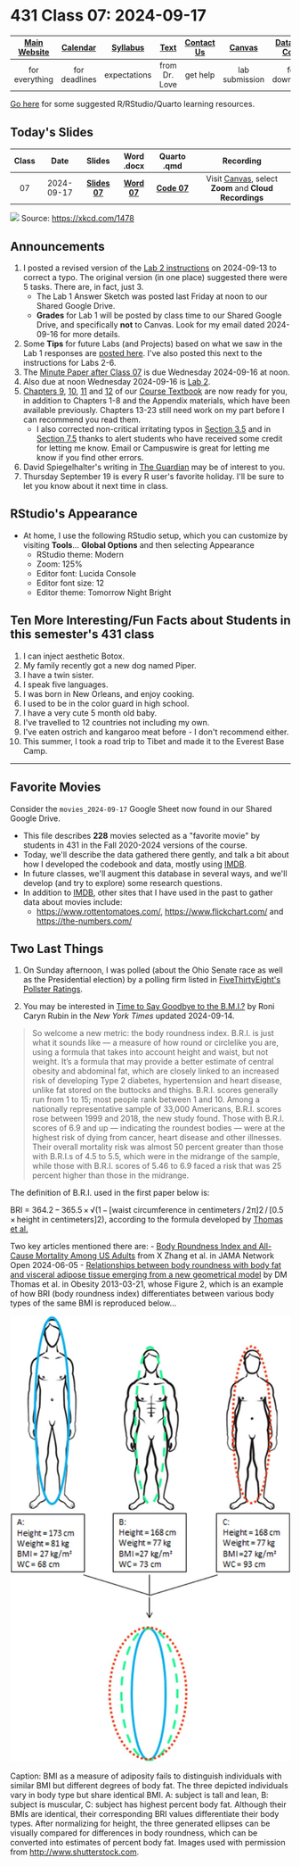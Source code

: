 # 431 Class 07: 2024-09-17

[Main Website](https://thomaselove.github.io/431-2024/) | [Calendar](https://thomaselove.github.io/431-2024/calendar.html) | [Syllabus](https://thomaselove.github.io/431-syllabus-2024/) | [Text](https://thomaselove.github.io/431-book/) | [Contact Us](https://thomaselove.github.io/431-2024/contact.html) | [Canvas](https://canvas.case.edu) | [Data and Code](https://github.com/THOMASELOVE/431-data)
:-----------: | :--------------: | :----------: | :---------: | :-------------: | :-----------: | :------------:
for everything | for deadlines | expectations | from Dr. Love | get help | lab submission | for downloads

[Go here](https://thomaselove.github.io/431-2024/resources.html) for some suggested R/RStudio/Quarto learning resources.

## Today's Slides

Class | Date | Slides | Word .docx | Quarto .qmd | Recording
:---: | :--------: | :------: | :------: | :------: | :-------------:
07 | 2024-09-17 | **[Slides 07](https://thomaselove.github.io/431-slides-2024/class07.html)** | **[Word 07](https://thomaselove.github.io/431-slides-2024/class07w.docx)** | **[Code 07](https://github.com/THOMASELOVE/431-slides-2024/blob/main/class07.qmd)** | Visit [Canvas](https://canvas.case.edu/), select **Zoom** and **Cloud Recordings**

![](https://imgs.xkcd.com/comics/p_values.png) Source: <https://xkcd.com/1478>

## Announcements

1. I posted a revised version of the [Lab 2 instructions](https://github.com/THOMASELOVE/431-labs-2024/tree/main/lab2) on 2024-09-13 to correct a typo. The original version (in one place) suggested there were 5 tasks. There are, in fact, just 3.
    - The Lab 1 Answer Sketch was posted last Friday at noon to our Shared Google Drive.
    - **Grades** for Lab 1 will be posted by class time to our Shared Google Drive, and specifically **not** to Canvas. Look for my email dated 2024-09-16 for more details.
2. Some **Tips** for future Labs (and Projects) based on what we saw in the Lab 1 responses are [posted here](https://github.com/THOMASELOVE/431-labs-2024/blob/main/tips.md). I've also posted this next to the instructions for Labs 2-6.
3. The [Minute Paper after Class 07](https://bit.ly/431-2024-minute-07) is due Wednesday 2024-09-16 at noon.
4. Also due at noon Wednesday 2024-09-16 is [Lab 2](https://github.com/THOMASELOVE/431-labs-2024/tree/main/lab2).
5. [Chapters 9](https://thomaselove.github.io/431-book/09_moregroups.html), [10](https://thomaselove.github.io/431-book/10_transmore.html), [11](https://thomaselove.github.io/431-book/11_association.html) and [12](https://thomaselove.github.io/431-book/12_transassoc.html) of our [Course Textbook](https://thomaselove.github.io/431-book/) are now ready for you, in addition to Chapters 1-8 and the Appendix materials, which have been available previously. Chapters 13-23 still need work on my part before I can recommend you read them.
    - I also corrected non-critical irritating typos in [Section 3.5](https://thomaselove.github.io/431-book/03_summary.html#sec-outliers) and in [Section 7.5](https://thomaselove.github.io/431-book/07_transform.html#the-logarithmic-transformation) thanks to alert students who have received some credit for letting me know. Email or Campuswire is great for letting me know if you find other errors.
6. David Spiegelhalter's writing in [The Guardian](https://www.theguardian.com/profile/david-spiegelhalter) may be of interest to you.
7. Thursday September 19 is every R user's favorite holiday. I'll be sure to let you know about it next time in class.

## RStudio's Appearance

- At home, I use the following RStudio setup, which you can customize by visiting **Tools**... **Global Options** and then selecting Appearance
    - RStudio theme: Modern
    - Zoom: 125%
    - Editor font: Lucida Console
    - Editor font size: 12
    - Editor theme: Tomorrow Night Bright

## Ten More Interesting/Fun Facts about Students in this semester's 431 class

1. I can inject aesthetic Botox.
2. My family recently got a new dog named Piper.
3. I have a twin sister.
4. I speak five languages.
5. I was born in New Orleans, and enjoy cooking.
6. I used to be in the color guard in high school.
7. I have a very cute 5 month old baby.
8. I've travelled to 12 countries not including my own.
9. I've eaten ostrich and kangaroo meat before - I don't recommend either.
10. This summer, I took a road trip to Tibet and made it to the Everest Base Camp.

----------

## Favorite Movies

Consider the `movies_2024-09-17` Google Sheet now found in our Shared Google Drive. 

- This file describes **228** movies selected as a "favorite movie" by students in 431 in the Fall 2020-2024 versions of the course.
- Today, we'll describe the data gathered there gently, and talk a bit about how I developed the codebook and data, mostly using [IMDB](https://www.imdb.com/).
- In future classes, we'll augment this database in several ways, and we'll develop (and try to explore) some research questions.
- In addition to [IMDB](https://www.imdb.com/), other sites that I have used in the past to gather data about movies include:
    - <https://www.rottentomatoes.com/>, <https://www.flickchart.com/> and <https://the-numbers.com/>

## Two Last Things

1. On Sunday afternoon, I was polled (about the Ohio Senate race as well as the Presidential election) by a polling firm listed in [FiveThirtyEight's Pollster Ratings](https://projects.fivethirtyeight.com/pollster-ratings/).

2. You may be interested in [Time to Say Goodbye to the B.M.I.?](https://www.nytimes.com/2024/09/06/health/body-roundness-index-bmi.html) by Roni Caryn Rubin in the *New York Times* updated 2024-09-14.

> So welcome a new metric: the body roundness index. B.R.I. is just what it sounds like — a measure of how round or circlelike you are, using a formula that takes into account height and waist, but not weight. It’s a formula that may provide a better estimate of central obesity and abdominal fat, which are closely linked to an increased risk of developing Type 2 diabetes, hypertension and heart disease, unlike fat stored on the buttocks and thighs.
> B.R.I. scores generally run from 1 to 15; most people rank between 1 and 10. Among a nationally representative sample of 33,000 Americans, B.R.I. scores rose between 1999 and 2018, the new study found. Those with B.R.I. scores of 6.9 and up — indicating the roundest bodies — were at the highest risk of dying from cancer, heart disease and other illnesses. Their overall mortality risk was almost 50 percent greater than those with B.R.I.s of 4.5 to 5.5, which were in the midrange of the sample, while those with B.R.I. scores of 5.46 to 6.9 faced a risk that was 25 percent higher than those in the midrange.

The definition of B.R.I. used in the first paper below is:

BRI = 364.2 − 365.5 × √(1 − [waist circumference in centimeters / 2π]2 / [0.5 × height in centimeters]2), according to the formula developed by [Thomas et al.](https://dx.doi.org/10.1002/oby.20408)

Two key articles mentioned there are:
    - [Body Roundness Index and All-Cause Mortality Among US Adults](https://jamanetwork.com/journals/jamanetworkopen/fullarticle/2819558) from X Zhang et al. in JAMA Network Open 2024-06-05
    - [Relationships between body roundness with body fat and visceral adipose tissue emerging from a new geometrical model](https://onlinelibrary.wiley.com/doi/10.1002/oby.20408) by DM Thomas et al. in Obesity 2013-03-21, whose Figure 2, which is an example of how BRI (body roundness index) differentiates between various body types of the same BMI is reproduced below...
  
![](https://github.com/THOMASELOVE/431-classes-2024/blob/main/class07/bri-vs-bmi-fig2.jpg)

Caption: BMI as a measure of adiposity fails to distinguish individuals with similar BMI but different degrees of body fat. The three depicted individuals vary in body type but share identical BMI. A: subject is tall and lean, B: subject is muscular, C: subject has highest percent body fat. Although their BMIs are identical, their corresponding BRI values differentiate their body types. After normalizing for height, the three generated ellipses can be visually compared for differences in body roundness, which can be converted into estimates of percent body fat. Images used with permission from <http://www.shutterstock.com>. 


  

  


